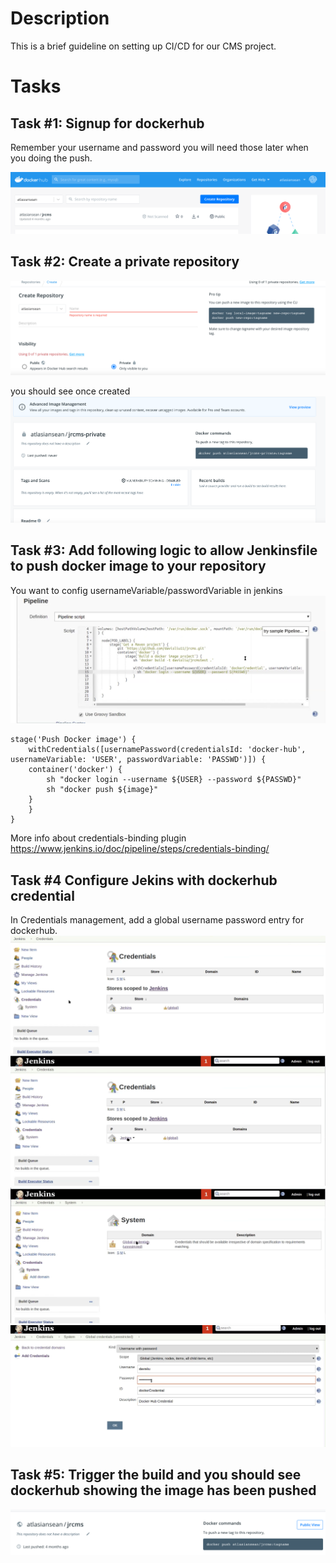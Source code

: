# Description

This is a brief guideline on setting up CI/CD for our CMS project.

# Tasks

## Task #1: Signup for dockerhub 
Remember your username and password you will need those later when you doing the push.

![Alt text](images/Screen1.png?raw=true)

## Task #2: Create a private repository

![Alt text](images/screen2.png?raw=true)

you should see once created
![Alt text](images/created.png?raw=true)


## Task #3: Add following logic to allow Jenkinsfile to push docker image to your repository

You want to config usernameVariable/passwordVariable in jenkins
![Alt text](images/pipeline.png?raw=true)

``` 
stage('Push Docker image') {
    withCredentials([usernamePassword(credentialsId: 'docker-hub', usernameVariable: 'USER', passwordVariable: 'PASSWD')]) {
    container('docker') {
        sh "docker login --username ${USER} --password ${PASSWD}"
        sh "docker push ${image}"
    }
    }
}
```
More info about credentials-binding plugin
https://www.jenkins.io/doc/pipeline/steps/credentials-binding/

## Task #4 Configure Jekins with dockerhub credential
In Credentials management, add a global username password entry for dockerhub.
![Alt text](images/credential1.png?raw=true)
![Alt text](images/credential2.png?raw=true)
![Alt text](images/credential3.png?raw=true)
![Alt text](images/credential4.png?raw=true)



## Task #5: Trigger the build and you should see dockerhub showing the image has been pushed 
![Alt text](images/pushed.png?raw=true)
